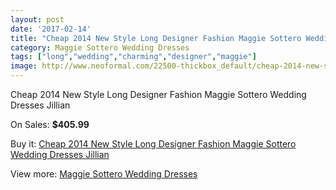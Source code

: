 ```yaml
---
layout: post
date: '2017-02-14'
title: "Cheap 2014 New Style Long Designer Fashion Maggie Sottero Wedding Dresses Jillian"
category: Maggie Sottero Wedding Dresses
tags: ["long","wedding","charming","designer","maggie"]
image: http://www.neoformal.com/22500-thickbox_default/cheap-2014-new-style-long-designer-fashion-maggie-sottero-wedding-dresses-jillian.jpg
---
```

Cheap 2014 New Style Long Designer Fashion Maggie Sottero Wedding Dresses Jillian

On Sales: **$405.99**
<a href="https://www.neoformal.com/en/maggie-sottero-wedding-dresses-2014/7463-cheap-2014-new-style-long-designer-fashion-maggie-sottero-wedding-dresses-jillian.html"><amp-img layout="responsive" width="600" height="600" src="//www.neoformal.com/22500-thickbox_default/cheap-2014-new-style-long-designer-fashion-maggie-sottero-wedding-dresses-jillian.jpg" alt="Cheap 2014 New Style Long Designer Fashion Maggie Sottero Wedding Dresses Jillian 0" /></a>
<a href="https://www.neoformal.com/en/maggie-sottero-wedding-dresses-2014/7463-cheap-2014-new-style-long-designer-fashion-maggie-sottero-wedding-dresses-jillian.html"><amp-img layout="responsive" width="600" height="600" src="//www.neoformal.com/22501-thickbox_default/cheap-2014-new-style-long-designer-fashion-maggie-sottero-wedding-dresses-jillian.jpg" alt="Cheap 2014 New Style Long Designer Fashion Maggie Sottero Wedding Dresses Jillian 1" /></a>

Buy it: [Cheap 2014 New Style Long Designer Fashion Maggie Sottero Wedding Dresses Jillian](https://www.neoformal.com/en/maggie-sottero-wedding-dresses-2014/7463-cheap-2014-new-style-long-designer-fashion-maggie-sottero-wedding-dresses-jillian.html "Cheap 2014 New Style Long Designer Fashion Maggie Sottero Wedding Dresses Jillian")

View more: [Maggie Sottero Wedding Dresses](https://www.neoformal.com/en/123-maggie-sottero-wedding-dresses-2014 "Maggie Sottero Wedding Dresses")